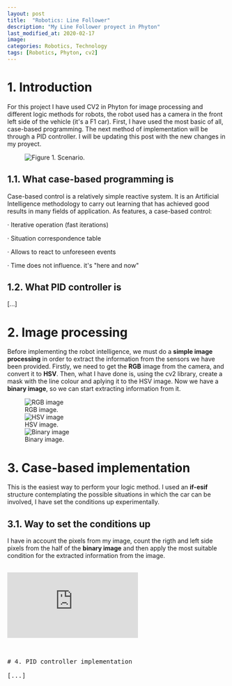 ```yaml
---
layout: post
title:  "Robotics: Line Follower"
description: "My Line Follower proyect in Phyton"
last_modified_at: 2020-02-17
image:
categories: Robotics, Technology
tags: [Robotics, Phyton, cv2]
---
```

# 1. Introduction

For this project I have used CV2 in Phyton for image processing and different logic methods for robots, the robot used has a camera in the front left side of the vehicle (it's a F1 car). First, I have used the most basic of all, case-based programming. The next method of implementation will be through a PID controller. I will be updating this post with the new changes in my proyect.

<figure class="align-center">
  <img src="{{ '/assets/images/blog/escenario.png' | absolute_url }}" alt="Figure 1. Scenario.">
</figure>

## 1.1. What case-based programming is

Case-based control is a relatively simple reactive system. It is an Artificial Intelligence methodology to carry out learning that has achieved good results in many fields of application. As features, a case-based control:
<p>
    · Iterative operation (fast iterations)
</p>
<p>
    · Situation correspondence table
</p>
<p>
    · Allows to react to unforeseen events
</p>
<p>
    · Time does not influence. it's "here and now"
 </p>
    
## 1.2. What PID controller is

[...]


# 2. Image processing

Before implementing the robot intelligence, we must do a **simple image processing** in order to extract the information from the sensors we have been provided. Firstly, we need to get the **RGB** image from the camera, and convert it to **HSV**. Then, what I have done is, using the cv2 library, create a mask with the line colour and aplying it to the HSV image. Now we have a **binary image**, so we can start extracting information from it.

<figure class="align-center">
  <img src="{{ '/assets/images/blog/rgb.png' | absolute_url }}" alt="RGB image">
  <figcaption>RGB image.</figcaption>
  
  <img src="{{ '/assets/images/blog/hsv.png' | absolute_url }}" alt="HSV image">
  <figcaption>HSV image.</figcaption>
  
  <img src="{{ '/assets/images/blog/binary.png' | absolute_url }}" alt="Binary image">
  <figcaption>Binary image.</figcaption>
</figure>

# 3. Case-based implementation

This is the easiest way to perform your logic method. I used an **if-esif** structure contemplating the possible situations in which the car can be involved, I have set the conditions up experimentally.

## 3.1. Way to set the conditions up

I have in account the pixels from my image, count the rigth and left side pixels from the half of the **binary image** and then apply the most suitable condition for the extracted information from the image.

<pre><div class="”video-responsive”">
<iframe  src="https://www.youtube.com/embed/LSejQ41JkyQ" frameborder="0" allowfullscreen="allowfullscreen"></iframe>
</div>
<pre>

# 4. PID controller implementation

[...]
